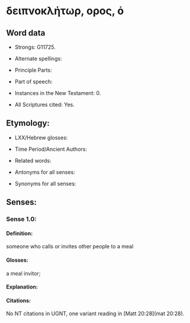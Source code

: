 # δειπνοκλήτωρ, ορος, ὁ

<!-- Status: S2=NeedsFinalCheck -->
<!-- Lexica used for edits: BDAG (no mention in LN)  -->

## Word data

* Strongs: G11725.


* Alternate spellings: 

* Principle Parts: 

* Part of speech: 

* Instances in the New Testament: 0.

* All Scriptures cited: Yes.

## Etymology: 

* LXX/Hebrew glosses:

* Time Period/Ancient Authors:

* Related words:

* Antonyms for all senses:

* Synonyms for all senses:


## Senses:


### Sense  1.0:


#### Definition: 

someone who calls or invites other people to a meal

#### Glosses: 

a meal invitor;

#### Explanation:


#### Citations: 

No NT citations in UGNT, one variant reading in [Matt 20:28](mat 20:28).